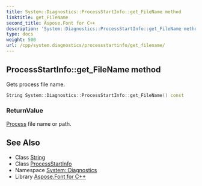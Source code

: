```yaml
---
title: System::Diagnostics::ProcessStartInfo::get_FileName method
linktitle: get_FileName
second_title: Aspose.Font for C++
description: 'System::Diagnostics::ProcessStartInfo::get_FileName method. Gets process file name in C++.'
type: docs
weight: 500
url: /cpp/system.diagnostics/processstartinfo/get_filename/
---
```

## ProcessStartInfo::get_FileName method


Gets process file name.

```cpp
String System::Diagnostics::ProcessStartInfo::get_FileName() const
```


### ReturnValue

[Process](../../process/) file name or path.

## See Also

* Class [String](../../../system/string/)
* Class [ProcessStartInfo](../)
* Namespace [System::Diagnostics](../../)
* Library [Aspose.Font for C++](../../../)
